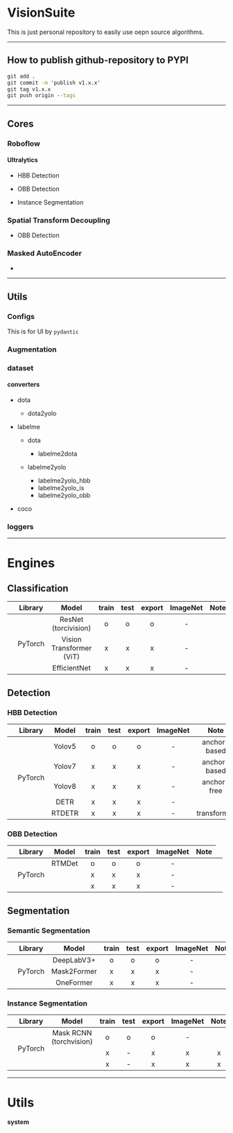 # VisionSuite

This is just personal repository to easily use oepn source algorithms.

----------------------------------------------------------------------------------------------
## How to publish github-repository to PYPI

```cmd
git add .
git commit -m 'publish v1.x.x'
git tag v1.x.x
git push origin --tags
```


----------------------------------------------------------------------------------------------
## Cores

### Roboflow 

#### Ultralytics

- HBB Detection

- OBB Detection
 
- Instance Segmentation

### Spatial Transform Decoupling

- OBB Detection

### Masked AutoEncoder

- 


----------------------------------------------------------------------------------------------
## Utils

### Configs 

This is for UI by `pydantic`

### Augmentation

### dataset

#### converters

- dota
    - dota2yolo

- labelme
    - dota
        - labelme2dota
    
    - labelme2yolo
        - labelme2yolo_hbb
        - labelme2yolo_is
        - labelme2yolo_obb

- coco

### loggers


----------------------------------------------------------------------------------------------
# Engines

## Classification

| | Library                      |            Model          |     train   |    test     |    export   | ImageNet |    Note                                                                     |
|-|:----------------------------:|:-------------------------:|:-----------:|:-----------:|:-----------:|:--------:|:---------------------------------------------------------------------------:|
| <td rowspan="3">PyTorch</td>   | ResNet (torcivision)      | o           | o           | o           | -        |  |
|                                | Vision Transformer (ViT)  | x           | x           | x           | -        |  |
|                                | EfficientNet              | x           | x           | x           | -        |  |


## Detection

### HBB Detection

| | Library                      |            Model          |     train   |    test     |    export   | ImageNet |    Note                                                                     |
|-|:----------------------------:|:-------------------------:|:-----------:|:-----------:|:-----------:|:--------:|:---------------------------------------------------------------------------:|
| <td rowspan="5">PyTorch</td>   | Yolov5                    | o           | o           | o           | -        | anchor-based                                                                |
|                                | Yolov7                    | x           | x           | x           | -        | anchor-based                                                                |
|                                | Yolov8                    | x           | x           | x           | -        | anchor-free                                                                 |
|                                | DETR                      | x           | x           | x           | -        |                                                                             |
|                                | RTDETR                    | x           | x           | x           | -        | transformer                                                                 |

### OBB Detection

| | Library                      |            Model          |     train   |    test     |    export   | ImageNet |    Note                                                                     |
|-|:----------------------------:|:-------------------------:|:-----------:|:-----------:|:-----------:|:--------:|:---------------------------------------------------------------------------:|
| <td rowspan="3">PyTorch</td>   | RTMDet                    | o           | o           | o           | -        |  |
|                                |  | x           | x           | x           | -        |  |
|                                |  | x           | x           | x           | -        |  |

## Segmentation

### Semantic Segmentation

| | Library                      |            Model          |     train   |    test     |    export   | ImageNet |    Note                                                                     |
|-|:----------------------------:|:-------------------------:|:-----------:|:-----------:|:-----------:|:--------:|:---------------------------------------------------------------------------:|
| <td rowspan="3">PyTorch</td>   | DeepLabV3+                | o           | o           | o           | -        |  |
|                                | Mask2Former               | x           | x           | x           | -        |  |
|                                | OneFormer                 | x           | x           | x           | -        |  |

### Instance Segmentation

| | Library                      |            Model          |     train   |    test     |    export   | ImageNet |    Note                                                                     |
|-|:----------------------------:|:-------------------------:|:-----------:|:-----------:|:-----------:|:--------:|:---------------------------------------------------------------------------:|
| <td rowspan="3">PyTorch</td>   | Mask RCNN (torchvision)   | o           | o           | o           | -        |  
|                                |    | x           | -      | x           | x           | x           | -        |  
|                                |    | x           | -      | x           | x           | x           | -        |  



----------------------------------------------------------------------------------------------
# Utils

#### system

